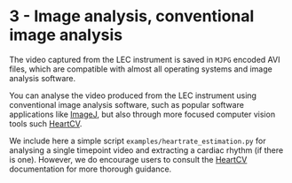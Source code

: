 # 3 - Image analysis, conventional image analysis

The video captured from the LEC instrument is saved in `MJPG` encoded AVI files, which are compatible with almost all operating systems and image analysis software.  

You can analyse the video produced from the LEC instrument using conventional image analysis software, such as popular software applications like [ImageJ](https://imagej.net/ij/docs/index.html), but also through more focused computer vision tools such [HeartCV](https://github.com/EmbryoPhenomics/heartcv). 

We include here a simple script `examples/heartrate_estimation.py` for analysing a single timepoint video and extracting a cardiac rhythm (if there is one). However, we do encourage users to consult the [HeartCV](https://heartcv.readthedocs.io/en/latest/) documentation for more thorough guidance. 
